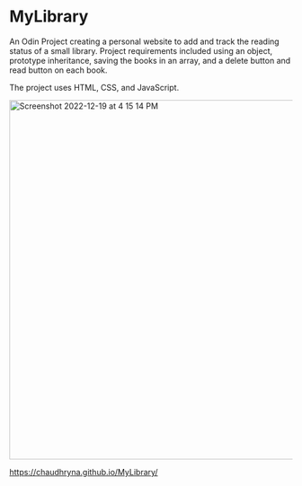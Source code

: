 # MyLibrary  

An Odin Project creating a personal website to add and track the reading status of a small library.  Project requirements included using an object, prototype inheritance, saving the books in an array, and a delete button and read button on each book.

The project uses HTML, CSS, and JavaScript. 

<img width="640" alt="Screenshot 2022-12-19 at 4 15 14 PM" src="https://user-images.githubusercontent.com/19597150/208414638-cfff1017-ef72-42d5-9e58-ce7510dad975.png">


https://chaudhryna.github.io/MyLibrary/
